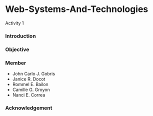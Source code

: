 # Web-Systems-And-Technologies
Activity 1

### Introduction

### Objective

### Member
- John Carlo J. Gobris
- Janice R. Docot
- Rommel E. Bailon 
- Camille G. Groyon
- Nanci E. Correa

### Acknowledgement


